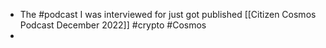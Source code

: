 - The #podcast I was interviewed for just got published [[Citizen Cosmos Podcast December 2022]] #crypto #Cosmos
-